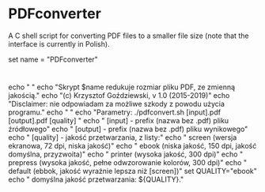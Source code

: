 # PDFconverter

A C shell script for converting PDF files to a smaller file size (note that the interface is currently in Polish).


set name = "PDFconverter"
#
echo " "
echo "Skrypt $name redukuje rozmiar pliku PDF, ze zmienną jakością."
echo "(c) Krzysztof Goździewski, v 1.0 (2015-2019)"
echo "Disclaimer: nie odpowiadam za możliwe szkody z powodu użycia programu."
echo " "
echo "Parametry: ./pdfconvert.sh [input].pdf [output].pdf [quality] "
echo "  [input] - prefix (nazwa bez .pdf) pliku źródłowego"
echo "  [output] - prefix (nazwa bez .pdf) pliku wynikowego"
echo "  [quality] - jakość przetwarzania, z listy:"
echo "     screen   (wersja ekranowa, 72 dpi, niska jakość)"
echo "     ebook    (niska jakość, 150 dpi, jakość domyślna, przyzwoita)"
echo "     printer  (wysoka jakość, 300 dpi)"
echo "     prepress (wysoka jakość, pełne odwzorowanie kolorów, 300 dpi)"
echo "     default  (ebbok, jakość wyraźnie lepsza niż [screen])"
set QUALITY="ebook"
echo "  domyślna jakość przetwarzania: ${QUALITY}."   

